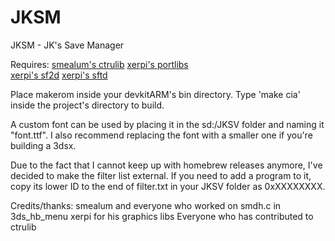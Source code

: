 # JKSM
JKSM - JK's Save Manager

Requires:
	[smealum's ctrulib](https://github.com/smealum/ctrulib)
	[xerpi's portlibs](https://github.com/xerpi/3ds_portlibs)	
	[xerpi's sf2d](https://github.com/xerpi/sf2dlib/tree/effe77ea81d21c26bad457d4f5ed8bb16ce7b753)
	[xerpi's sftd](https://github.com/xerpi/sftdlib)

Place makerom inside your devkitARM's bin directory. Type 'make cia' inside the project's directory to build.

A custom font can be used by placing it in the sd:/JKSV folder and naming it "font.ttf". I also recommend replacing the font with a smaller one if you're building a 3dsx.

Due to the fact that I cannot keep up with homebrew releases anymore, I've decided to make the filter list external. If you need to add a program to it, copy its lower ID to the end of filter.txt
in your JKSV folder as 0xXXXXXXXX.

Credits/thanks:
smealum and everyone who worked on smdh.c in 3ds_hb_menu
xerpi for his graphics libs
Everyone who has contributed to ctrulib